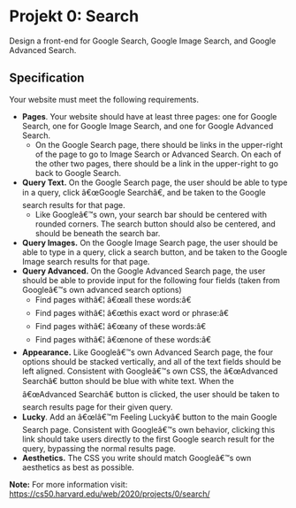 # Projekt 0: Search 
Design a front-end for Google Search, Google Image Search, and Google Advanced Search.

## Specification

Your website must meet the following requirements.

* **Pages**. Your website should have at least three pages: one for Google Search, one for Google Image Search, and one for Google Advanced Search.
    * On the Google Search page, there should be links in the upper-right of the page to go to Image Search or Advanced Search. On each of the other two pages, there should be a link in the upper-right to go back to Google Search.
* **Query Text.** On the Google Search page, the user should be able to type in a query, click â€œGoogle Searchâ€, and be taken to the Google search results for that page.
    * Like Googleâ€™s own, your search bar should be centered with rounded corners. The search button should also be centered, and should be beneath the search bar.
* **Query Images.** On the Google Image Search page, the user should be able to type in a query, click a search button, and be taken to the Google Image search results for that page.
* **Query Advanced.** On the Google Advanced Search page, the user should be able to provide input for the following four fields (taken from Googleâ€™s own advanced search options)
    * Find pages withâ€¦ â€œall these words:â€
    * Find pages withâ€¦ â€œthis exact word or phrase:â€
    * Find pages withâ€¦ â€œany of these words:â€
    * Find pages withâ€¦ â€œnone of these words:â€
* **Appearance.** Like Googleâ€™s own Advanced Search page, the four options should be stacked vertically, and all of the text fields should be left aligned.
        Consistent with Googleâ€™s own CSS, the â€œAdvanced Searchâ€ button should be blue with white text. When the â€œAdvanced Searchâ€ button is clicked, the user should be taken to search results page for their given query.
* **Lucky**. Add an â€œIâ€™m Feeling Luckyâ€ button to the main Google Search page. Consistent with Googleâ€™s own behavior, clicking this link should take users directly to the first Google search result for the query, bypassing the normal results page.
* **Aesthetics.** The CSS you write should match Googleâ€™s own aesthetics as best as possible.

**Note:** For more information visit:
https://cs50.harvard.edu/web/2020/projects/0/search/
